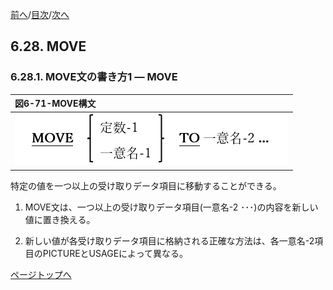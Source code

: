 <!--navi start1-->
[前へ](6-27.md)/[目次](https://opensourcecobol.github.io/markdown/TOC.html)/[次へ](6-28-2.md)
<!--navi end1-->
## 6.28. MOVE

### 6.28.1. MOVE文の書き方1 ― MOVE

|図6-71-MOVE構文|
|:--|
|![alt text](Image/6-71.png)|

特定の値を一つ以上の受け取りデータ項目に移動することができる。

1. MOVE文は、一つ以上の受け取りデータ項目(一意名-2 ･･･)の内容を新しい値に置き換える。

2. 新しい値が各受け取りデータ項目に格納される正確な方法は、各一意名-2項目のPICTUREとUSAGEによって異なる。

<!--navi start2-->

[ページトップへ](6-28-1.md)
<!--navi end2-->

